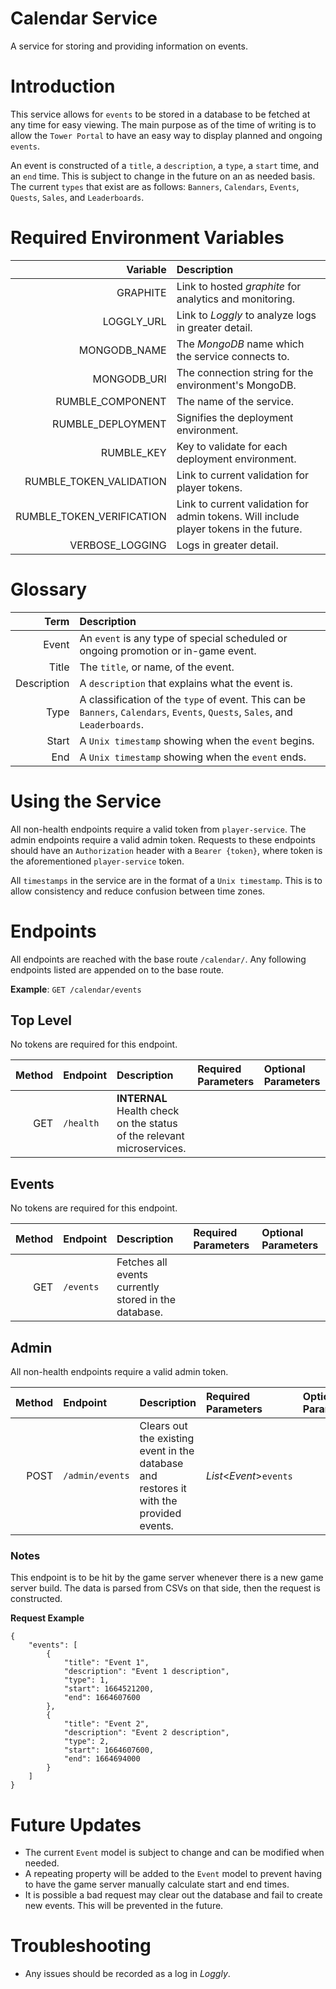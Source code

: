 # Calendar Service
A service for storing and providing information on events.

# Introduction
This service allows for `events` to be stored in a database to be fetched at any time for easy viewing. The main purpose as of
the time of writing is to allow the `Tower Portal` to have an easy way to display planned and ongoing `events`.

An event is constructed of a `title`, a `description`, a `type`, a `start` time, and an `end` time. This is subject to change in the future
on an as needed basis. The current `types` that exist are as follows: `Banners`, `Calendars`, `Events`, `Quests`, `Sales`, and `Leaderboards`.

# Required Environment Variables
|                  Variable | Description                                                                            |
|--------------------------:|:---------------------------------------------------------------------------------------|
|                  GRAPHITE | Link to hosted _graphite_ for analytics and monitoring.                                |
|                LOGGLY_URL | Link to _Loggly_ to analyze logs in greater detail.                                    |
|              MONGODB_NAME | The _MongoDB_ name which the service connects to.                                      |
|               MONGODB_URI | The connection string for the environment's MongoDB.                                   |
|          RUMBLE_COMPONENT | The name of the service.                                                               |
|         RUMBLE_DEPLOYMENT | Signifies the deployment environment.                                                  |
|                RUMBLE_KEY | Key to validate for each deployment environment.                                       |
|   RUMBLE_TOKEN_VALIDATION | Link to current validation for player tokens.                                          |
| RUMBLE_TOKEN_VERIFICATION | Link to current validation for admin tokens. Will include player tokens in the future. |
|           VERBOSE_LOGGING | Logs in greater detail.                                                                |

# Glossary
|              Term | Description                                                                                                                   |
|------------------:|:------------------------------------------------------------------------------------------------------------------------------|
|             Event | An `event` is any type of special scheduled or ongoing promotion or in-game event.                                            |
|             Title | The `title`, or name, of the event.                                                                                           |
|       Description | A `description` that explains what the event is.                                                                              |
|              Type | A classification of the `type` of event. This can be `Banners`, `Calendars`, `Events`, `Quests`, `Sales`, and `Leaderboards`. |
|             Start | A `Unix timestamp` showing when the `event` begins.                                                                           |
|               End | A `Unix timestamp` showing when the `event` ends.                                                                             |

# Using the Service
All non-health endpoints require a valid token from `player-service`. The admin endpoints require a valid admin token.
Requests to these endpoints should have an `Authorization` header with a `Bearer {token}`, where token is the aforementioned `player-service` token.

All `timestamps` in the service are in the format of a `Unix timestamp`. This is to allow consistency and reduce confusion between time zones.

# Endpoints
All endpoints are reached with the base route `/calendar/`. Any following endpoints listed are appended on to the base route.

**Example**: `GET /calendar/events`

## Top Level
No tokens are required for this endpoint.

| Method | Endpoint  | Description                                                            | Required Parameters | Optional Parameters |
|-------:|:----------|:-----------------------------------------------------------------------|:--------------------|:--------------------|
|    GET | `/health` | **INTERNAL** Health check on the status of the relevant microservices. |                     |                     |

## Events
No tokens are required for this endpoint.

| Method | Endpoint       | Description                                          | Required Parameters | Optional Parameters |
|-------:|:---------------|:-----------------------------------------------------|:--------------------|:--------------------|
|    GET | `/events`      | Fetches all events currently stored in the database. |                     |                     |

## Admin
All non-health endpoints require a valid admin token.

| Method | Endpoint        | Description                                                                             | Required Parameters     | Optional Parameters |
|-------:|:----------------|:----------------------------------------------------------------------------------------|:------------------------|:--------------------|
|   POST | `/admin/events` | Clears out the existing event in the database and restores it with the provided events. | *List*<*Event*>`events` |                     |

### Notes
This endpoint is to be hit by the game server whenever there is a new game server build. The data is parsed from CSVs on that side, then the request is constructed.

**Request Example**
```
{
    "events": [
        {
            "title": "Event 1",
            "description": "Event 1 description",
            "type": 1,
            "start": 1664521200,
            "end": 1664607600
        },
        {
            "title": "Event 2",
            "description": "Event 2 description",
            "type": 2,
            "start": 1664607600,
            "end": 1664694000
        }
    ]
}
```

# Future Updates
- The current `Event` model is subject to change and can be modified when needed.
- A repeating property will be added to the `Event` model to prevent having to have the game server manually calculate start and end times.
- It is possible a bad request may clear out the database and fail to create new events. This will be prevented in the future.

# Troubleshooting
- Any issues should be recorded as a log in _Loggly_.